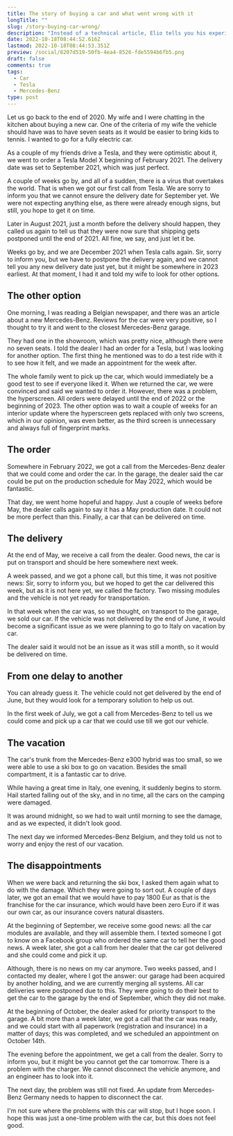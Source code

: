 ```yaml
---
title: The story of buying a car and what went wrong with it
longTitle: ""
slug: /story-buying-car-wrong/
description: "Instead of a technical article, Elio tells you his experience of buying a new Mercedes-Benz and all the things that went wrong during the complete process. "
date: 2022-10-18T08:44:52.616Z
lastmod: 2022-10-18T08:44:53.351Z
preview: /social/8207d519-50fb-4ea4-8526-fde5594b6fb5.png
draft: false
comments: true
tags:
  - Car
  - Tesla
  - Mercedes-Benz
type: post
---
```


Let us go back to the end of 2020. My wife and I were chatting in the kitchen about buying a new car. One of the criteria of my wife the vehicle should have was to have seven seats as it would be easier to bring kids to tennis. I wanted to go for a fully electric car.

As a couple of my friends drive a Tesla, and they were optimistic about it, we went to order a Tesla Model X beginning of February 2021. The delivery date was set to September 2021, which was just perfect.

A couple of weeks go by, and all of a sudden, there is a virus that overtakes the world. That is when we got our first call from Tesla. We are sorry to inform you that we cannot ensure the delivery date for September yet. We were not expecting anything else, as there were already enough signs, but still, you hope to get it on time. 

Later in August 2021, just a month before the delivery should happen, they called us again to tell us that they were now sure that shipping gets postponed until the end of 2021. All fine, we say, and just let it be.

Weeks go by, and we are December 2021 when Tesla calls again. Sir, sorry to inform you, but we have to postpone the delivery again, and we cannot tell you any new delivery date just yet, but it might be somewhere in  2023 earliest. At that moment, I had it and told my wife to look for other options. 

## The other option

One morning, I was reading a Belgian newspaper, and there was an article about a new Mercedes-Benz. Reviews for the car were very positive, so I thought to try it and went to the closest Mercedes-Benz garage.

They had one in the showroom, which was pretty nice, although there were no seven seats. I told the dealer I had an order for a Tesla, but I was looking for another option. The first thing he mentioned was to do a test ride with it to see how it felt, and we made an appointment for the week after. 

The whole family went to pick up the car, which would immediately be a good test to see if everyone liked it. When we returned the car, we were convinced and said we wanted to order it. However, there was a problem, the hyperscreen. All orders were delayed until the end of 2022 or the beginning of 2023. The other option was to wait a couple of weeks for an interior update where the hyperscreen gets replaced with only two screens, which in our opinion, was even better, as the third screen is unnecessary and always full of fingerprint marks.

## The order

Somewhere in February 2022, we got a call from the Mercedes-Benz dealer that we could come and order the car. In the garage, the dealer said the car could be put on the production schedule for May 2022, which would be fantastic.

That day, we went home hopeful and happy. Just a couple of weeks before May, the dealer calls again to say it has a May production date. It could not be more perfect than this. Finally, a car that can be delivered on time.

## The delivery

At the end of May, we receive a call from the dealer. Good news, the car is put on transport and should be here somewhere next week.

A week passed, and we got a phone call, but this time, it was not positive news: Sir, sorry to inform you, but we hoped to get the car delivered this week, but as it is not here yet, we called the factory. Two missing modules and the vehicle is not yet ready for transportation.

In that week when the car was, so we thought, on transport to the garage, we sold our car. If the vehicle was not delivered by the end of June, it would become a significant issue as we were planning to go to Italy on vacation by car.

The dealer said it would not be an issue as it was still a month, so it would be delivered on time. 

## From one delay to another

You can already guess it. The vehicle could not get delivered by the end of June, but they would look for a temporary solution to help us out.

In the first week of July, we got a call from Mercedes-Benz to tell us we could come and pick up a car that we could use till we got our vehicle. 

## The vacation

The car's trunk from the Mercedes-Benz e300 hybrid was too small, so we were able to use a ski box to go on vacation. Besides the small compartment, it is a fantastic car to drive.

While having a great time in Italy, one evening, it suddenly begins to storm. Hail started falling out of the sky, and in no time, all the cars on the camping were damaged. 

It was around midnight, so we had to wait until morning to see the damage, and as we expected, it didn't look good. 

The next day we informed Mercedes-Benz Belgium, and they told us not to worry and enjoy the rest of our vacation. 

## The disappointments

When we were back and returning the ski box, I asked them again what to do with the damage. Which they were going to sort out. A couple of days later, we got an email that we would have to pay 1800 Eur as that is the franchise for the car insurance, which would have been zero Euro if it was our own car, as our insurance covers natural disasters.

At the beginning of September, we receive some good news: all the car modules are available, and they will assemble them. I texted someone I got to know on a Facebook group who ordered the same car to tell her the good news. A week later, she got a call from her dealer that the car got delivered and she could come and pick it up. 

Although, there is no news on my car anymore. Two weeks passed, and I contacted my dealer, where I got the answer: our garage had been acquired by another holding, and we are currently merging all systems. All car deliveries were postponed due to this. They were going to do their best to get the car to the garage by the end of September, which they did not make.

At the beginning of October, the dealer asked for priority transport to the garage. A bit more than a week later, we got a call that the car was ready, and we could start with all paperwork (registration and insurance) in a matter of days; this was completed, and we scheduled an appointment on October 14th. 

The evening before the appointment, we get a call from the dealer. Sorry to inform you, but it might be you cannot get the car tomorrow. There is a problem with the charger. We cannot disconnect the vehicle anymore, and an engineer has to look into it.

The next day, the problem was still not fixed. An update from Mercedes-Benz Germany needs to happen to disconnect the car.

I'm not sure where the problems with this car will stop, but I hope soon. I hope this was just a one-time problem with the car, but this does not feel good.